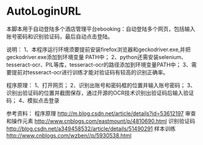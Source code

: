 # AutoLoginURL
本脚本用于自动登陆多个酒店管理平台ebooking：自动登陆多个网页，包括输入账号密码和识别验证码，最后自动点击登陆。

说明：
1、本程序运行环境须要提前安装firefox浏览器和geckodriver.exe,并把geckodriver.exe添加到环境变量   PATH中；
2、python还需安装selenium、tesseract-ocr、PIL等库，tesseract-ocr的路径添加到环境变量PATH中；
3、需要提前对tesseract-ocr进行训练才能对验证码有较高的识别正确率。

程序原理：
1、打开网页；
2、识别出账号和密码框的位置并输入账号密码；
3、识别出验证码的位置并截图保存，通过开源的OCR技术识别出验证码后输入验证码；
4、模拟点击登录

参考资料：
程序原理         http://m.blog.csdn.net/article/details?id=53612197
审查和操作元素   http://www.cnblogs.com/eastmount/p/4810690.html
识别验证码       http://blog.csdn.net/a349458532/article/details/51490291
样本训练         http://www.cnblogs.com/wzben//p/5930538.html
